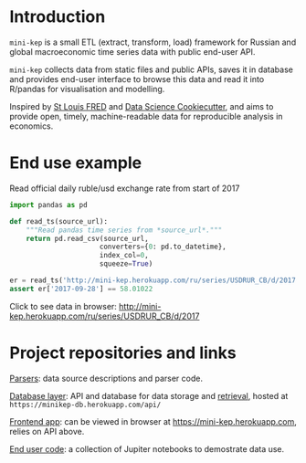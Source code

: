 Introduction
============

```mini-kep``` is a small ETL (extract, transform, load) framework for 
Russian and global macroeconomic time series data with public end-user API.

```mini-kep``` collects data from static files and public APIs,
saves it in database and provides end-user interface to browse this data 
and read it into R/pandas for visualisation and modelling.  

Inspired by [St Louis FRED](https://fred.stlouisfed.org) and 
[Data Science Cookiecutter](https://drivendata.github.io/cookiecutter-data-science),
and aims to provide open, timely, machine-readable data for reproducible 
analysis in economics.


End use example
===============

Read official daily ruble/usd exchange rate from start of 2017

```python 
import pandas as pd

def read_ts(source_url):
	"""Read pandas time series from *source_url*."""
	return pd.read_csv(source_url, 
                      converters={0: pd.to_datetime}, 
                      index_col=0,
                      squeeze=True)

er = read_ts('http://mini-kep.herokuapp.com/ru/series/USDRUR_CB/d/2017')
assert er['2017-09-28'] == 58.01022

```

Click to see data in browser:
<http://mini-kep.herokuapp.com/ru/series/USDRUR_CB/d/2017>


Project repositories and links
==============================

[Parsers](https://github.com/mini-kep/parsers):
data source descriptions and parser code.

[Database layer](https://github.com/mini-kep/db):
API and database for data storage and [retrieval](https://github.com/mini-kep/db#sample-get-calls), 
hosted at  
```https://minikep-db.herokuapp.com/api/```

[Frontend app](https://github.com/mini-kep/frontend-app):
can be viewed in browser at <https://mini-kep.herokuapp.com>, relies on API above. 

[End user code](https://github.com/mini-kep/user-charts):
а collection of Jupiter notebooks to demostrate data use. 
